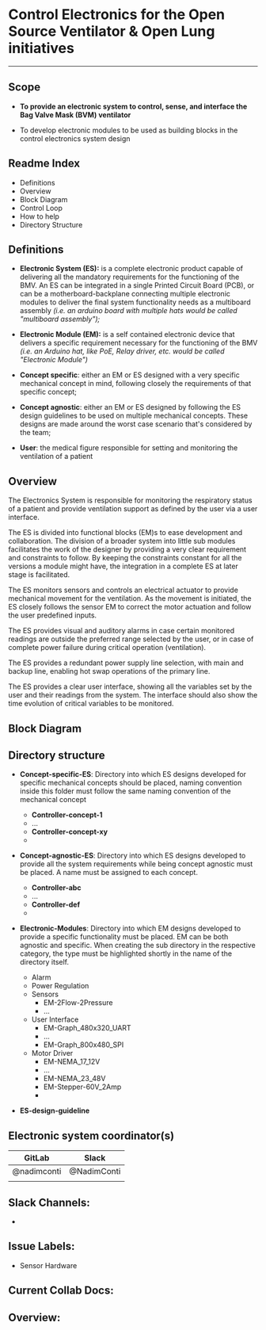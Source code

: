 # Control Electronics for the Open Source Ventilator & Open Lung initiatives
---
## Scope
- **To provide an electronic system to control, sense, and interface the Bag Valve Mask (BVM) ventilator**

- To develop electronic modules to be used as building blocks in the control electronics system design

## Readme Index
- Definitions
- Overview
- Block Diagram
- Control Loop
- How to help
- Directory Structure



## Definitions
- **Electronic System (ES):** is a complete electronic product capable of delivering all the mandatory requirements for the functioning of the BMV. An ES can be integrated in a single Printed Circuit Board (PCB), or can be a motherboard-backplane connecting multiple electronic modules to deliver the final system functionality needs as a multiboard assembly *(i.e. an arduino board with multiple hats would be called "multiboard assembly");*

- **Electronic Module (EM):** is a self contained electronic device that delivers a specific requirement necessary for the functioning of the BMV *(i.e. an Arduino hat, like PoE, Relay driver, etc. would be called "Electronic Module")*

- **Concept specific**: either an EM or ES designed with a very specific mechanical concept in mind, following closely the requirements of that specific concept;

- **Concept agnostic**: either an EM or ES designed by following the ES design guidelines to be used on multiple mechanical concepts. These designs are made around the worst case scenario that's considered by the team;

- **User**: the medical figure responsible for setting and monitoring the ventilation of a patient

## Overview
The Electronics System is responsible for monitoring the respiratory status of a patient and provide ventilation support as defined by the user via a user interface.

The ES is divided into functional blocks (EM)s to ease development and collaboration. The division of a broader system into little sub modules facilitates the work of the designer by providing a very clear requirement and constraints to follow.
By keeping the constraints constant for all the versions a module might have, the integration in a complete ES at later stage is facilitated.

The ES monitors sensors and controls an electrical actuator to provide mechanical movement for the ventilation. As the movement is initiated, the ES closely follows the sensor EM to correct the motor actuation and follow the user predefined inputs.

The ES provides visual and auditory alarms in case certain monitored readings are outside the preferred range selected by the user, or in case of complete power failure during critical operation (ventilation).

The ES provides a redundant power supply line selection, with main and backup line, enabling hot swap operations of the primary line.

The ES provides a clear user interface, showing all the variables set by the user and their readings from the system. The interface should also show the time evolution of critical variables to be monitored.

## Block Diagram


## Directory structure
- **Concept-specific-ES**: Directory into which ES designs developed for specific mechanical concepts should be placed, naming convention inside this folder must follow the same naming convention of the mechanical concept
    - **Controller-concept-1**
    - ...
    - **Controller-concept-xy**
    - 


- **Concept-agnostic-ES**: Directory into which ES designs developed to provide all the system requirements while being concept agnostic must be placed. A name must be assigned to each concept.
    - **Controller-abc**
    - ...
    - **Controller-def**
    - 


- **Electronic-Modules**: Directory into which EM designs developed to provide a specific functionality must be placed. EM can be both agnostic and specific. When creating the sub directory in the respective category, the type must be highlighted shortly in the name of the directory itself.
    - Alarm
    - Power Regulation
    - Sensors
        - EM-2Flow-2Pressure
        - ...
    - User Interface
        - EM-Graph_480x320_UART
        - ...
        - EM-Graph_800x480_SPI
    - Motor Driver
        - EM-NEMA_17_12V
        - ...
        - EM-NEMA_23_48V
        - EM-Stepper-60V_2Amp
        - 

- **ES-design-guideline**


## Electronic system coordinator(s)
|GitLab|Slack|
|---|---|
|@nadimconti|@NadimConti|
| | |

## Slack Channels:
-

## Issue Labels:
- Sensor Hardware

## Current Collab Docs:

## Overview:
